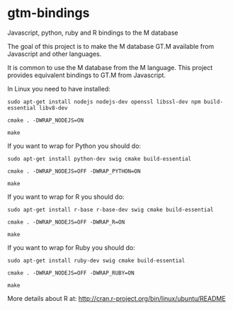 gtm-bindings
============

Javascript, python, ruby and R bindings to the M database

The goal of this project is to make the M database GT.M available from Javascript
and other languages.

It is common to use the M database from the M language. This project provides
equivalent bindings to GT.M from Javascript.

In Linux you need to have installed:

    sudo apt-get install nodejs nodejs-dev openssl libssl-dev npm build-essential libv8-dev

    cmake . -DWRAP_NODEJS=ON

    make

If you want to wrap for Python you should do:

    sudo apt-get install python-dev swig cmake build-essential

    cmake . -DWRAP_NODEJS=OFF -DWRAP_PYTHON=ON

    make

If you want to wrap for R you should do:

    sudo apt-get install r-base r-base-dev swig cmake build-essential

    cmake . -DWRAP_NODEJS=OFF -DWRAP_R=ON

    make

If you want to wrap for Ruby you should do:

    sudo apt-get install ruby-dev swig cmake build-essential

    cmake . -DWRAP_NODEJS=OFF -DWRAP_RUBY=ON

    make

More details about R at:
http://cran.r-project.org/bin/linux/ubuntu/README

